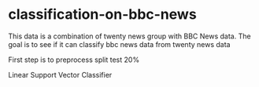 # classification-on-bbc-news


This data is a combination of twenty news group with BBC News data. The goal is to see if it can classify bbc news data from twenty news data

First step is to preprocess
split test 20%

Linear Support Vector Classifier
